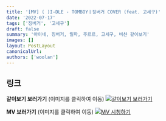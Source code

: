 ```yaml
---
title: '[MV] ( )I-DLE - TOMBOYㅣ징버거 COVER (feat. 고세구)'
date: '2022-07-17'
tags: ['징버거', '고세구']
draft: false
summary: '아이네, 징버거, 릴파, 주르르, 고세구, 비챤 같이보기'
images: []
layout: PostLayout
canonicalUrl:
authors: ['woolan']
---
```


## 링크

**같이보기 보러가기** (이미지를 클릭하여 이동)
[![같이보기 보러가기](../static/images/logo.png)](https://cafe.naver.com/steamindiegame/6915247)

**MV 보러가기** (이미지를 클릭하여 이동)
[![MV 시청하기](https://i.ytimg.com/vi/kra0f71EIgc/maxresdefault.jpg)](https://youtu.be/kra0f71EIgc)
